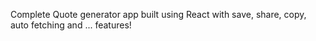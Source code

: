 Complete Quote generator app built using React with save, share, copy, auto fetching and ... features!
